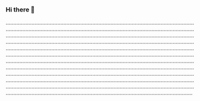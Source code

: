 ### Hi there 👋

...............................................................................................................................................................................................................................................................................................................................................................................................................................................................................................................................................................................................................................................................................................................................................................................................................................................................................................................................................................................................................................................................................................................................................................................................................................................................................................................................................................................................................................................................................................................................................
